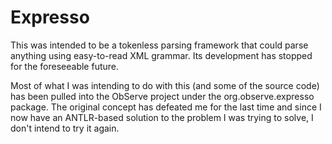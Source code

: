 # Expresso

This was intended to be a tokenless parsing framework that could parse anything using easy-to-read XML grammar.  Its development has stopped for the foreseeable future.

Most of what I was intending to do with this (and some of the source code) has been pulled into the ObServe project under the org.observe.expresso package.  The original concept has defeated me for the last time and since I now have an ANTLR-based solution to the problem I was trying to solve, I don't intend to try it again.
